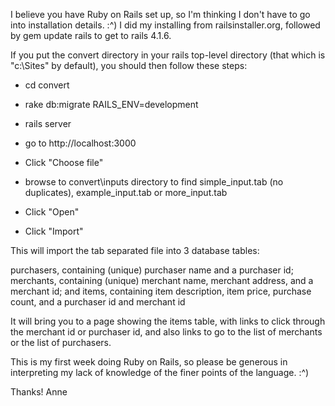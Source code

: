 I believe you have Ruby on Rails set up, so I'm thinking I don't have to go into installation details.  :^)  I did my installing from railsinstaller.org, followed by gem update rails to get to rails 4.1.6.

If you put the convert directory in your rails top-level directory (that which is "c:\Sites" by default), you should then follow these steps:

- cd convert
- rake db:migrate RAILS_ENV=development
- rails server

- go to http://localhost:3000
- Click "Choose file"
- browse to convert\inputs directory to find simple_input.tab (no duplicates), example_input.tab or more_input.tab
- Click "Open"
- Click "Import"

This will import the tab separated file into 3 database tables:

purchasers, containing (unique) purchaser name and a purchaser id;
merchants, containing (unique) merchant name, merchant address, and a merchant id;
and items, containing item description, item price, purchase count, and a purchaser id and merchant id

It will bring you to a page showing the items table, with links to click through the merchant id or purchaser id, and also links to go to the list of merchants or the list of purchasers.

This is my first week doing Ruby on Rails, so please be generous in interpreting my lack of knowledge of the finer points of the language.  :^)

Thanks!
Anne
 